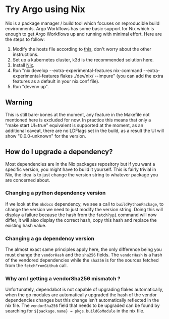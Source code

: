 # Try Argo using Nix

Nix is a package manager / build tool which focuses on reproducible build environments.
Argo Workflows has some basic support for Nix which is enough to get Argo Workflows up and running with minimal effort.
Here are the steps to follow:

  1. Modify the hosts file according to [this](https://argoproj.github.io/argo-workflows/running-locally/), don't worry about the other instructions.
  2. Set up a kubernetes cluster, k3d is the recommended solution here.
  3. Install [Nix](https://nixos.org/download.html).
  4. Run "nix develop --extra-experimental-features nix-command --extra-experimental-features flakes ./dev/nix/ --impure" (you can add the extra features as a default in your nix.conf file).
  5. Run "devenv up".

## Warning

This is still bare-bones at the moment, any feature in the Makefile not mentioned here is excluded for now.
In practice this means that only a "make start UI=true" equivalent is supported at the moment, as an additional caveat, there are no LDFlags set in the build,
as a result the UI will show "0.0.0-unknown" for the version.

## How do I upgrade a dependency?

Most dependencies are in the Nix packages repository but if you want a specific version, you might have to build it yourself.
This is fairly trivial in Nix, the idea is to just change the version string to whatever package you are concerned about.

### Changing a python dependency version

If we look at the `mkdocs` dependency, we see a call to `buildPythonPackage`, to change the version we need to just modify the version string.
Doing this will display a failure because the hash from the `fetchPypi` command will now differ, it will also display the correct hash, copy this hash
and replace the existing hash value.

### Changing a go dependency version

The almost exact same principles apply here, the only difference being you must change the `vendorHash` and the `sha256` fields.
The `vendorHash` is a hash of the vendored dependencies while the `sha256` is for the sources fetched from the `fetchFromGithub` call.

### Why am I getting a vendorSha256 mismatch ? 
Unfortunately, dependabot is not capable of upgrading flakes automatically, when the go modules are automatically upgraded the 
hash of the vendor dependencies changes but this change isn't automatically reflected in the nix file. The `vendorSha256` field that needs to 
be upgraded can be found by searching for `${package.name} = pkgs.buildGoModule` in the nix file. 

